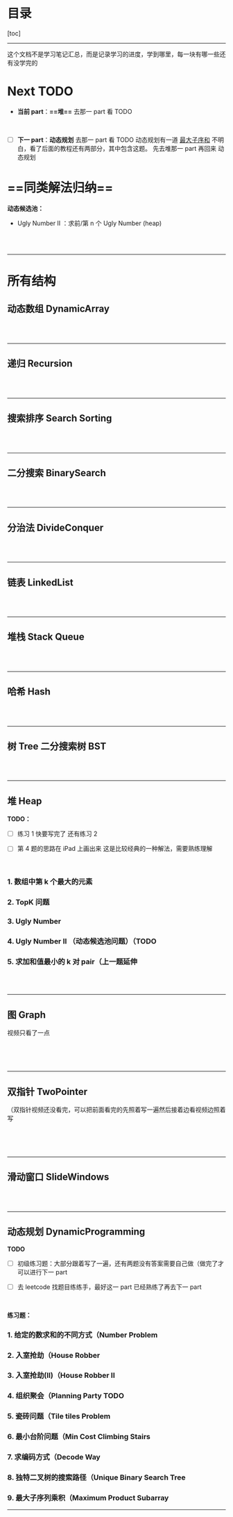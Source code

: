 # 目录

[toc]

---

这个文档不是学习笔记汇总，而是记录学习的进度，学到哪里，每一块有哪一些还有没学完的



# **Next TODO**


- **当前 part**：**==堆==**
去那一 part 看 TODO


<br>
<!-- --------------------------------- -->

- [ ] **下一 part**：**动态规划** 
去那一 part 看 TODO
动态规划有一道 <u>最大子序和</u> 不明白，看了后面的教程还有两部分，其中包含这题。
先去堆那一 part 再回来 动态规划




# ==同类解法归纳==

**动态候选池：**
- Ugly Number II ：求前/第 n 个 Ugly Number (heap)








<br>
<br>

---


# 所有结构


## 动态数组 DynamicArray









<br>
<br>

---

## 递归 Recursion









<br>
<br>

---

## 搜索排序 Search Sorting














<br>
<br>


---

## 二分搜索 BinarySearch














<br>
<br>

---

## 分治法 DivideConquer


















<br>
<br>

---

## 链表 LinkedList



















<br>
<br>

---

## 堆栈 Stack Queue



















<br>
<br>

---

## 哈希 Hash



















<br>
<br>

---

## 树 Tree 二分搜索树 BST



















<br>
<br>

---

## **堆 Heap**

**TODO：**

- [ ] 练习 1 快要写完了 还有练习 2
- [ ] 第 4 题的思路在 iPad 上画出来 这是比较经典的一种解法，需要熟练理解


<br>

### 1. 数组中第 k 个最大的元素
### 2. TopK 问题
### 3. Ugly Number
### 4. Ugly Number II （动态候选池问题）（TODO
### 5. 求加和值最小的 k 对 pair（上一题延伸














<br>
<br>

---

## 图 Graph

视频只看了一点

















<br>
<br>
<br>

---

## 双指针 TwoPointer


（双指针视频还没看完，可以把前面看完的先照着写一遍然后接着边看视频边照着写
















<br>
<br>
<br>

---

## 滑动窗口 SlideWindows



















<br>
<br>

---

## **动态规划 DynamicProgramming**


**TODO**

- [ ] 初级练习题：大部分跟着写了一遍，还有两题没有答案需要自己做（做完了才可以进行下一 part
- [ ] 去 leetcode 找题目练练手，最好这一 part 已经熟练了再去下一 part




<br>

**练习题：**

### 1. 给定的数求和的不同方式（Number Problem
### 2. 入室抢劫（House Robber
### 3. 入室抢劫(II)（House Robber II
### 4. 组织聚会（Planning Party **TODO**
### 5. 瓷砖问题（Tile tiles Problem
### 6. 最小台阶问题（Min Cost Climbing Stairs
### 7. 求编码方式（Decode Way
### 8. 独特二叉树的搜索路径（Unique Binary Search Tree
### 9. 最大子序列乘积（Maximum Product Subarray








---

<br>
<br>
